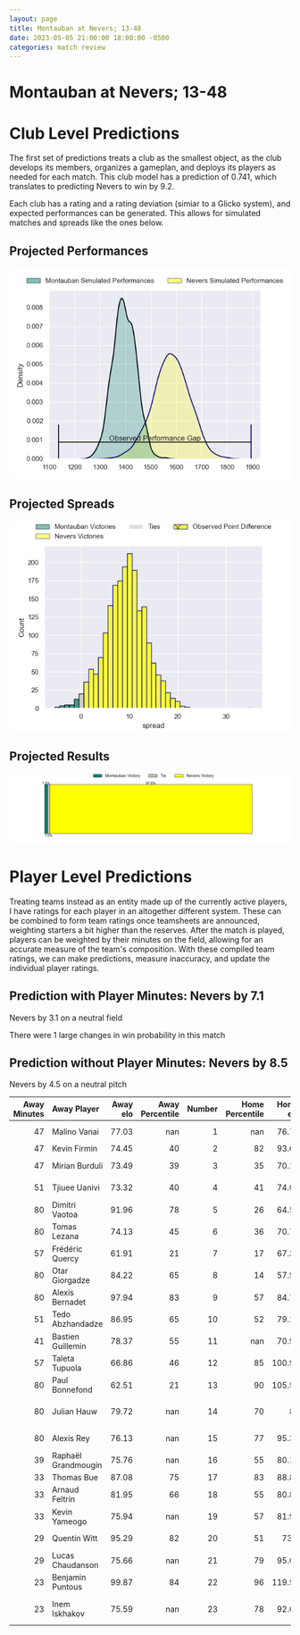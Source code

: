 ```yaml
---  
layout: page  
title: Montauban at Nevers; 13-48  
date: 2023-05-05 21:00:00 18:00:00 -0500  
categories: match review  
---
```

# Montauban at Nevers; 13-48

# Club Level Predictions


The first set of predictions treats a club as the smallest object, as the club develops its members, organizes a gameplan, and deploys its players as needed for each match. This club model has a prediction of 0.741, which translates to predicting Nevers to win by 9.2.

Each club has a rating and a rating deviation (simiar to a Glicko system), and expected performances can be generated. This allows for simulated matches and spreads like the ones below.
## Projected Performances


![Projected Performances](plots/performances_2023-05-05-Nevers-Montauban.png)
## Projected Spreads


![Projected Spreads](plots/spreads_2023-05-05-Nevers-Montauban.png)
## Projected Results


![Projected Results](plots/resultbar_2023-05-05-Nevers-Montauban.png)
# Player Level Predictions


Treating teams instead as an entity made up of the currently active players, I have ratings for each player in an altogether different system. These can be combined to form team ratings once teamsheets are announced, weighting starters a bit higher than the reserves. After the match is played, players can be weighted by their minutes on the field, allowing for an accurate measure of the team's composition. With these compiled team ratings, we can make predictions, measure inaccuracy, and update the individual player ratings.
## Prediction with Player Minutes: Nevers by 7.1


Nevers by 3.1 on a neutral field

There were 1 large changes in win probability in this match
## Prediction without Player Minutes: Nevers by 8.5


Nevers by 4.5 on a neutral pitch



|   Away Minutes | Away Player         |   Away elo |   Away Percentile |   Number |   Home Percentile |   Home elo | Home Player                 |   Home Minutes |
|---------------:|:--------------------|-----------:|------------------:|---------:|------------------:|-----------:|:----------------------------|---------------:|
|             47 | Malino Vanai        |      77.03 |               nan |        1 |               nan |      76.75 | Jordan Seneca               |             45 |
|             47 | Kevin Firmin        |      74.45 |                40 |        2 |                82 |      93.62 | Elia Elia                   |             45 |
|             47 | Mirian Burduli      |      73.49 |                39 |        3 |                35 |      70.18 | Cleopas Kundiona            |             45 |
|             51 | Tjiuee Uanivi       |      73.32 |                40 |        4 |                41 |      74.07 | Lasha Jaiani                |             80 |
|             80 | Dimitri Vaotoa      |      91.96 |                78 |        5 |                26 |      64.56 | Maka Polutele               |             47 |
|             80 | Tomas Lezana        |      74.13 |                45 |        6 |                36 |      70.76 | Shaun Adendorff             |             64 |
|             57 | Frédéric Quercy     |      61.91 |                21 |        7 |                17 |      67.39 | Julien Kazubek              |             80 |
|             80 | Otar Giorgadze      |      84.22 |                65 |        8 |                14 |      57.55 | Steven David                |             80 |
|             80 | Alexis Bernadet     |      97.94 |                83 |        9 |                57 |      84.73 | Yoan Cottin                 |             80 |
|             51 | Tedo Abzhandadze    |      86.95 |                65 |       10 |                52 |      79.15 | Yohan Le Bourhis            |             45 |
|             41 | Bastien Guillemin   |      78.37 |                55 |       11 |               nan |      70.92 | Benjamin Dumas              |             80 |
|             57 | Taleta Tupuola      |      66.86 |                46 |       12 |                85 |     100.97 | Rudy Derrieux               |             43 |
|             80 | Paul Bonnefond      |      62.51 |                21 |       13 |                90 |     105.51 | Alifereti Loaloa            |             80 |
|             80 | Julian Hauw         |      79.72 |               nan |       14 |                70 |      87    | Christian Guetang Ambadiang |             64 |
|             80 | Alexis Rey          |      76.13 |               nan |       15 |                77 |      95.31 | Kylian Jaminet              |             80 |
|             39 | Raphaël Grandmougin |      75.76 |               nan |       16 |                55 |      80.17 | Leonard Paris               |             37 |
|             33 | Thomas Bue          |      87.08 |                75 |       17 |                83 |      88.88 | Aitor Kitutu                |             35 |
|             33 | Arnaud Feltrin      |      81.95 |                66 |       18 |                55 |      80.86 | Tanguy Ménoret              |             35 |
|             33 | Kevin Yameogo       |      75.94 |               nan |       19 |                57 |      81.94 | Issam Hamel                 |             35 |
|             29 | Quentin Witt        |      95.29 |                82 |       20 |                51 |      73.4  | Aselo Ikahehegi             |             35 |
|             29 | Lucas Chaudanson    |      75.66 |               nan |       21 |                79 |      95.02 | Kevin Noah                  |             33 |
|             23 | Benjamin Puntous    |      99.87 |                84 |       22 |                96 |     119.58 | Hugues Bastide              |             16 |
|             23 | Inem Iskhakov       |      75.59 |               nan |       23 |                78 |      92.62 | Jason-Collin Fraser         |             16 |

